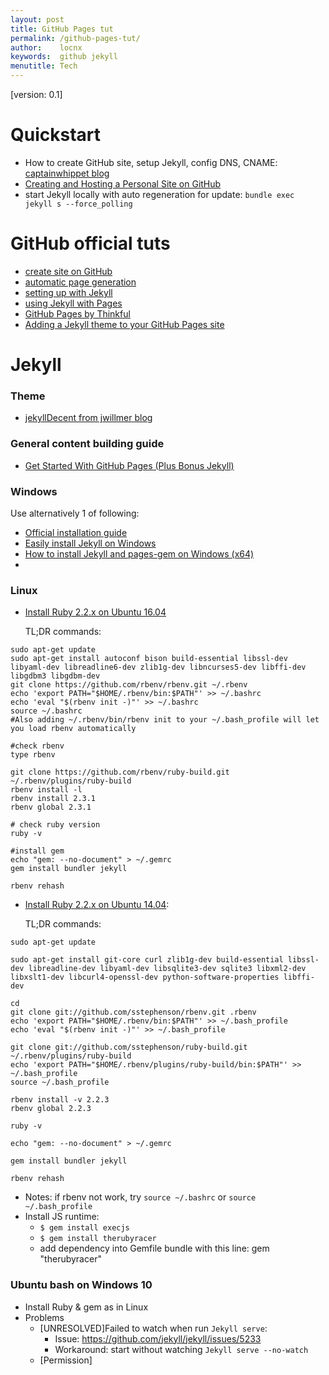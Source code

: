 ```yaml
---
layout: post
title: GitHub Pages tut
permalink: /github-pages-tut/
author:    locnx
keywords:  github jekyll
menutitle: Tech
---
```

[version: 0.1]

# Quickstart

- How to create GitHub site, setup Jekyll, config DNS, CNAME: [captainwhippet blog](http://captainwhippet.com/blog/2014/05/11/blog-setup-details.html)
- [Creating and Hosting a Personal Site on GitHub](http://jmcglone.com/guides/github-pages/)
- start Jekyll locally with auto regeneration for update: 
	`bundle exec jekyll s --force_polling`

# GitHub official tuts

- [create site on GitHub](pages.github.com)
- [automatic page generation](https://help.github.com/articles/creating-pages-with-the-automatic-generator)
- [setting up with Jekyll](https://help.github.com/articles/setting-up-your-github-pages-site-locally-with-jekyll/)
- [using Jekyll with Pages](https://help.github.com/articles/using-jekyll-with-pages)
- [GitHub Pages by Thinkful ](https://www.thinkful.com/learn/a-guide-to-using-github-pages/)
- [Adding a Jekyll theme to your GitHub Pages site](https://help.github.com/articles/adding-a-jekyll-theme-to-your-github-pages-site/)

# Jekyll

### Theme

- [jekyllDecent from jwillmer blog](http://jwillmer.github.io/jekyllDecent/)

### General content building guide

- [Get Started With GitHub Pages (Plus Bonus Jekyll)](https://24ways.org/2013/get-started-with-github-pages/)

### Windows

Use alternatively 1 of following:
- [Official installation guide](http://jekyllrb.com/docs/windows/#installation)
- [Easily install Jekyll on Windows ](https://davidburela.wordpress.com/2015/11/28/easily-install-jekyll-on-windows-with-3-command-prompt-entries-and-chocolatey/)
- [How to install Jekyll and pages-gem on Windows (x64)](http://jwillmer.de/blog/tutorial/how-to-install-jekyll-and-pages-gem-on-windows-10-x46)
-

### Linux
- [Install Ruby 2.2.x on Ubuntu 16.04](https://www.digitalocean.com/community/tutorials/how-to-install-ruby-on-rails-with-rbenv-on-ubuntu-16-04)
	
	TL;DR commands:
	
```
sudo apt-get update
sudo apt-get install autoconf bison build-essential libssl-dev libyaml-dev libreadline6-dev zlib1g-dev libncurses5-dev libffi-dev libgdbm3 libgdbm-dev
git clone https://github.com/rbenv/rbenv.git ~/.rbenv
echo 'export PATH="$HOME/.rbenv/bin:$PATH"' >> ~/.bashrc
echo 'eval "$(rbenv init -)"' >> ~/.bashrc
source ~/.bashrc
#Also adding ~/.rbenv/bin/rbenv init to your ~/.bash_profile will let you load rbenv automatically

#check rbenv
type rbenv

git clone https://github.com/rbenv/ruby-build.git ~/.rbenv/plugins/ruby-build
rbenv install -l
rbenv install 2.3.1
rbenv global 2.3.1

# check ruby version
ruby -v

#install gem
echo "gem: --no-document" > ~/.gemrc
gem install bundler jekyll

rbenv rehash
```

- [Install Ruby 2.2.x on Ubuntu 14.04](https://www.digitalocean.com/community/tutorials/how-to-install-ruby-on-rails-with-rbenv-on-ubuntu-14-04):
	
	TL;DR commands:
	
```
sudo apt-get update

sudo apt-get install git-core curl zlib1g-dev build-essential libssl-dev libreadline-dev libyaml-dev libsqlite3-dev sqlite3 libxml2-dev libxslt1-dev libcurl4-openssl-dev python-software-properties libffi-dev

cd
git clone git://github.com/sstephenson/rbenv.git .rbenv
echo 'export PATH="$HOME/.rbenv/bin:$PATH"' >> ~/.bash_profile
echo 'eval "$(rbenv init -)"' >> ~/.bash_profile

git clone git://github.com/sstephenson/ruby-build.git ~/.rbenv/plugins/ruby-build
echo 'export PATH="$HOME/.rbenv/plugins/ruby-build/bin:$PATH"' >> ~/.bash_profile
source ~/.bash_profile

rbenv install -v 2.2.3
rbenv global 2.2.3

ruby -v

echo "gem: --no-document" > ~/.gemrc

gem install bundler jekyll

rbenv rehash
```

- Notes: if rbenv not work, try `source ~/.bashrc` or `source ~/.bash_profile`
- Install JS runtime:
	- `$ gem install execjs`
	- `$ gem install therubyracer`
	- add dependency into Gemfile bundle with this line: gem "therubyracer"

### Ubuntu bash on Windows 10
- Install Ruby & gem as in Linux
- Problems
	- [UNRESOLVED]Failed to watch when run `Jekyll serve`:
		- Issue: https://github.com/jekyll/jekyll/issues/5233
		- Workaround: start without watching `Jekyll serve --no-watch`
	- [Permission]


